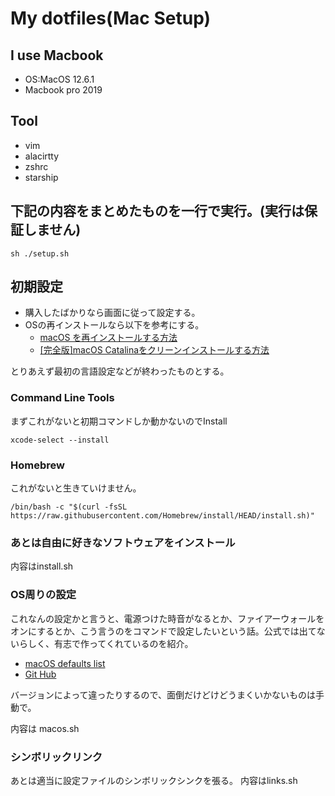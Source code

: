 # My dotfiles(Mac Setup)


## I use Macbook

- OS:MacOS 12.6.1
- Macbook pro 2019


## Tool

- vim
- alacirtty
- zshrc
- starship

## 下記の内容をまとめたものを一行で実行。(実行は保証しません)
```
sh ./setup.sh
```


## 初期設定
- 購入したばかりなら画面に従って設定する。
- OSの再インストールなら以下を参考にする。
  - [macOS を再インストールする方法](https://support.apple.com/ja-jp/HT204904)
  - [[完全版]macOS Catalinaをクリーンインストールする方法](https://qiita.com/PaSeRi/items/59e9785580dbd518ac93)

とりあえず最初の言語設定などが終わったものとする。

### Command Line Tools
まずこれがないと初期コマンドしか動かないのでInstall
```
xcode-select --install
```
### Homebrew
これがないと生きていけません。
```
/bin/bash -c "$(curl -fsSL https://raw.githubusercontent.com/Homebrew/install/HEAD/install.sh)"
```
### あとは自由に好きなソフトウェアをインストール
内容はinstall.sh

### OS周りの設定
これなんの設定かと言うと、電源つけた時音がなるとか、ファイアーウォールをオンにするとか、こう言うのをコマンドで設定したいという話。公式では出てないらしく、有志で作ってくれているのを紹介。

 - [macOS defaults list](https://macos-defaults.com/)
 - [Git Hub](https://github.com/mathiasbynens/dotfiles/blob/master/.macos)

バージョンによって違ったりするので、面倒だけどけどうまくいかないものは手動で。

内容は macos.sh

### シンボリックリンク
あとは適当に設定ファイルのシンボリックシンクを張る。
内容はlinks.sh
 

